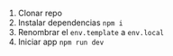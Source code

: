 1. Clonar repo
2. Instalar dependencias `npm i`
3. Renombrar el `env.template` a `env.local`
4. Iniciar app `npm run dev`